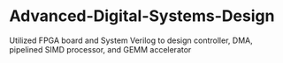 # Advanced-Digital-Systems-Design
Utilized FPGA board and System Verilog to design controller, DMA, pipelined SIMD processor, and GEMM accelerator
